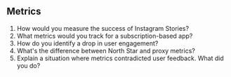 ## Metrics

1. How would you measure the success of Instagram Stories?
2. What metrics would you track for a subscription-based app?
3. How do you identify a drop in user engagement?
4. What's the difference between North Star and proxy metrics?
5. Explain a situation where metrics contradicted user feedback. What did you do?
